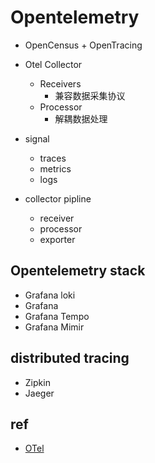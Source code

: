 # Opentelemetry

+ OpenCensus +  OpenTracing

+ Otel Collector
    + Receivers
        + 兼容数据采集协议
    + Processor
        + 解耦数据处理


+ signal
    + traces
    + metrics
    + logs

+ collector pipline
    + receiver
    + processor
    + exporter

## Opentelemetry stack
+ Grafana loki
+ Grafana
+ Grafana Tempo
+ Grafana Mimir


## distributed tracing
+ Zipkin
+ Jaeger

## ref
+ [OTel](https://opentelemetry.io/docs/)
